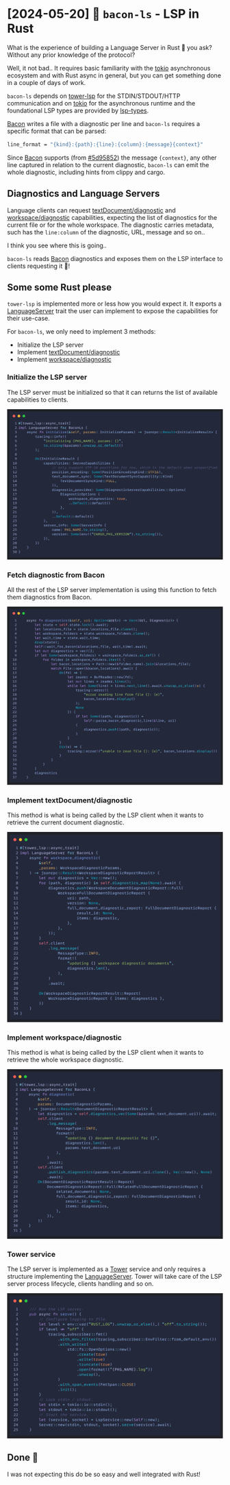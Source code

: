 # [2024-05-20] 🐽 `bacon-ls` - LSP in Rust
What is the experience of building a Language Server in Rust 🦀 you ask?
Without any prior knowledge of the protocol?

Well, it not bad.. It requires basic familiarity with the [tokio](https://docs.rs/crate/tokio/) 
asynchronous ecosystem and with Rust async in general, but you can get 
something done in a couple of days of work.

`bacon-ls` depends on [tower-lsp](https://docs.rs/crate/tower-lsp/) for the 
STDIN/STDOUT/HTTP communication and on [tokio](https://docs.rs/crate/tokio/)
for the asynchronous runtime and the foundational LSP types are provided by
[lsp-types](https://docs.rs/crate/lsp-types).

[Bacon](https://dystroy.org/bacon/) writes a file with a diagnostic per line
and `bacon-ls` requires a specific format that can be parsed:

```bash
line_format = "{kind}:{path}:{line}:{column}:{message}{context}"
```

Since [Bacon](https://dystroy.org/bacon/) supports (from [#5d95852](https://github.com/Canop/bacon/commit/5d958528a19cb3ec3b8129df7f0364bb0716932c)) 
the message `{context}`, any other line captured in relation to the current 
diagnostic, `bacon-ls` can emit the whole diagnostic, including hints from
clippy and cargo.

## Diagnostics and Language Servers
Language clients can request [textDocument/diagnostic](https://microsoft.github.io/language-server-protocol/specification#textDocument_diagnostic) and [workspace/diagnostic](https://microsoft.github.io/language-server-protocol/specification#workspace_diagnostic) capabilities, expecting the list of diagnostics for the current
file or for the whole workspace. The diagnostic carries metadata, such has
the `line:column` of the diagnostic, URL, message and so on..

I think you see where this is going..

`bacon-ls` reads [Bacon](https://dystroy.org/bacon/) diagnostics and exposes
them on the LSP interface to clients requesting it 🚀!

## Some some Rust please

`tower-lsp` is implemented more or less how you would expect it. It exports a 
[LanguageServer](https://docs.rs/tower-lsp/latest/tower_lsp/trait.LanguageServer.html)
trait the user can implement to expose the capabilities for their use-case.

For `bacon-ls`, we only need to implement 3 methods:

- Initialize the LSP server
- Implement [textDocument/diagnostic](https://microsoft.github.io/language-server-protocol/specification#textDocument_diagnostic)
- Implement [workspace/diagnostic](https://microsoft.github.io/language-server-protocol/specification#workspace_diagnostic)
### Initialize the LSP server

The LSP server must be initialized so that it can returns the list of available
capabilities to clients.

[![initialize](https://raw.githubusercontent.com/crisidev/blog/main/posts/2024-05-20/initialize.png)](https://raw.githubusercontent.com/crisidev/blog/main/posts/2024-05-20/initialize.png)

### Fetch diagnostic from Bacon

All the rest of the LSP server implementation is using this function to fetch them
diagnostics from Bacon. 

[![bacon-diagnostic](https://raw.githubusercontent.com/crisidev/blog/main/posts/2024-05-20/bacon-diagnostic.png)](https://raw.githubusercontent.com/crisidev/blog/main/posts/2024-05-20/bacon-diagnostic.png)

### Implement textDocument/diagnostic

This method is what is being called by the LSP client when it wants to retrieve the current
document diagnostic.

[![document-diagnostic](https://raw.githubusercontent.com/crisidev/blog/main/posts/2024-05-20/document-diagnostic.png)](https://raw.githubusercontent.com/crisidev/blog/main/posts/2024-05-20/document-diagnostic.png)

### Implement workspace/diagnostic


This method is what is being called by the LSP client when it wants to retrieve the whole
workspace diagnostic.

[![workspace-diagnostic](https://raw.githubusercontent.com/crisidev/blog/main/posts/2024-05-20/workspace-diagnostic.png)](https://raw.githubusercontent.com/crisidev/blog/main/posts/2024-05-20/workspace-diagnostic.png)

### Tower service

The LSP server is implemented as a [Tower](https://docs.rs/tower/latest/tower/) service and only requires a structure implementing the [LanguageServer](https://docs.rs/tower-lsp/latest/tower_lsp/trait.LanguageServer.html). Tower will take care of the LSP server process lifecycle, clients handling and so on.


[![tower-service](https://raw.githubusercontent.com/crisidev/blog/main/posts/2024-05-20/tower-service.png)](https://raw.githubusercontent.com/crisidev/blog/main/posts/2024-05-20/tower-service.png)

## Done 🚀

I was not expecting this do be so easy and well integrated with Rust!
